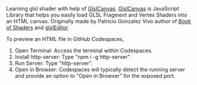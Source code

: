 Learning glsl shader with help of [GlslCanvas](https://github.com/patriciogonzalezvivo/glslCanvas).
[GlslCanvas](https://github.com/patriciogonzalezvivo/glslCanvas) is JavaScript Library that helps you easily load GLSL Fragment and Vertex Shaders into an HTML canvas. Originally made by Patricio Gonzalez Vivo author of [Book of Shaders](http://thebookofshaders.com) and [glslEditor](http://editor.thebookofshaders.com).

To preview an HTML file in GitHub Codespaces,
1. Open Terminal: Access the terminal within Codespaces.
2. Install http-server: Type "npm i -g http-server". 
3. Run Server: Type "http-server".
4. Open in Browser: Codespaces will typically detect the running server and provide an option to "Open in Browser" for the exposed port.
